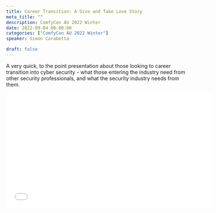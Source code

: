 ```yaml
---
title: Career Transition: A Give and Take Love Story
meta_title: ""
description: ComfyCon AU 2022 Winter
date: 2022-09-04 00:00:00
categories: ["ComfyCon AU 2022 Winter"]
speaker: Simon Carabetta

draft: false
---
```

A very quick, to the point presentation about those looking to career transition into cyber security - what those entering the industry need from other security professionals, and what the security industry needs from them.

<iframe width="560" height="315" src="None" title="YouTube video player" frameborder="0" allow="accelerometer; autoplay; clipboard-write; encrypted-media; gyroscope; picture-in-picture; web-share" allowfullscreen></iframe>